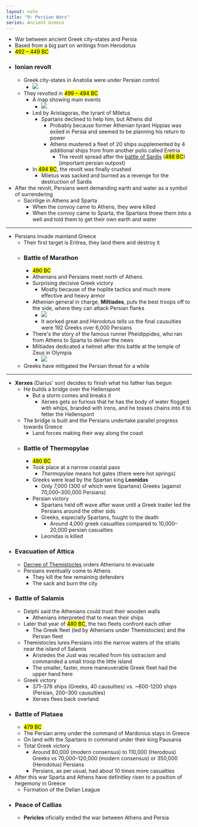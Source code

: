 ```yaml
---
layout: note
title: "9: Persian Wars"
series: Ancient Greece
---
```


- War between ancient Greek city-states and Persia
- Based from a big part on writings from Herodotus
- <mark>492 – 449 BC</mark>
- ### Ionian revolt
    - Greek city-states in Anatolia were under Persian control
        - ![](https://firebasestorage.googleapis.com/v0/b/firescript-577a2.appspot.com/o/imgs%2Fapp%2FVitecek%2FEshVTiIH2T.png?alt=media&token=db84e844-8299-41e3-abff-63f48f984b54)
    - They revolted in <mark>499 – 494 BC</mark>
        - A map showing main events
            - ![](https://upload.wikimedia.org/wikipedia/commons/thumb/c/c8/Ionian_Revolt_Campaign_Map.png/1024px-Ionian_Revolt_Campaign_Map.png)
        - Led by Aristagoras, the tyrant of Miletus
            - Spartans declined to help him, but Athens did
                - Probably because former Athenian tyrant Hippias was exiled in Persia and seemed to be planning his return to power
                - Athens mustered a fleet of 20 ships supplemented by 4 additional ships from from another polis called Eretria
                    - The revolt spread after the [battle of Sardis](http://www.historyofwar.org/articles/battles_sardis_498.html) (<mark>498 BC</mark>) (important persian outpost)
        - In <mark>494 BC</mark>, the revolt was finally crushed
            - Miletus was sacked and burned as a revenge for the destruction of Sardis 
- After the revolt, Persians went demanding earth and water as a symbol of surrendering
    - Sacrilige in Athens and Sparta
        - When the convoy came to Athens, they were killed
        - When the convoy came to Sparta, the Spartans threw them into a well and told them to get their own earth and water
---
- Persians invade mainland Greece
    - Their first target is Eritrea, they land there and destroy it
    - ### Battle of Marathon
        - <mark>490 BC</mark>
        - Athenians and Persians meet north of Athens
        - Surprising decisive Greek victory
            - Mostly because of the hoplite tactics and much more effective and heavy armor
        - Athenian general in charge, **Miltiades**, puts the best troops off to the side, where they can attack Persian flanks
            - ![](https://firebasestorage.googleapis.com/v0/b/firescript-577a2.appspot.com/o/imgs%2Fapp%2FVitecek%2F5TLs3rpIea.webp?alt=media&token=042f08d3-c86d-4fc1-9e8e-8cd111878327)
            - It worked great and Herodotus tells us the final causulties were 192 Greeks over 6,000 Persians
        - There's the story of the famous runner Pheidippides, who ran from Athens to Sparta to deliver the news
        - Miltiades dedicated a helmet after this battle at the temple of Zeus in Olympia
            - ![](https://firebasestorage.googleapis.com/v0/b/firescript-577a2.appspot.com/o/imgs%2Fapp%2FVitecek%2F7iWyzmdVzH.png?alt=media&token=e6db4764-c1a0-4590-8bdc-082291fde09e)
    - Greeks have mitigated the Persian threat for a while
---
- **Xerxes** (Darius' son) decides to finish what his father has begun
    - He builds a bridge over the Hellenspont
        - But a storm comes and breaks it
            - Xerxes gets so furious that he has the body of water flogged with whips, branded with irons, and he tosses chains into it to fetter the Hellenspont
    - The bridge is built and the Persians undertake parallel progress towards Greece
        - Land forces making their way along the coast
    - ### Battle of Thermopylae
        - <mark>480 BC</mark>
        - Took place at a narrow coastal pass 
            - _Thermopylae_ means hot gates (there were hot springs)
        - Greeks were lead by the Spartan king **Leonidas**
            - Only 7,000 (300 of which were Spartans) Greeks (against 70,000–300,000 Persians)
        - Persian victory
        	- Spartans held off wave after wave until a Greek trader led the Persians around the other sids
            - Greeks, especially Spartans, fought to the death
				- Around 4,000 greek casualties compared to 10,000–20,000 persian casualties
			- Leonidas is killed
- ### Evacuation of Attica
    - [Decree of Themistocles](https://en.wikipedia.org/wiki/Decree_of_Themistocles) orders Athenians to evacuate
    - Persians eventually come to Athens
        - They kill the few remaining defenders
        - The sack and burn the city
- ### Battle of Salamis
     - Delphi said the Athenians could trust their wooden walls
		 - Athenians interpreted that to mean their ships 
    - Later that year of <mark>480 BC</mark>, the two fleets confront each other
        - The Greek fleet (led by Athenians under Themistocles) and the Persian fleet
    - Themistocles lures Persians into the narrow waters of the straits near the island of Salamis
        - Aristedes the Just was recalled from his ostracism and commanded a small troop the little island
        - The smaller, faster, more maneuverable Greek fleet had the upper hand here
    - Greek victory
        - 371–378 ships (Greeks, 40 causulties) vs. ~600-1200 ships (Persian, 200–300 causulties)
        - Xerxes flees back overland
- ### Battle of Plataea
	- <mark>479 BC</mark>
    - The Persian army under the command of Mardonius stays in Greece
    - On land with the Spartans in command under their king Pausania
    - Total Greek victory
		- Around 80,000 (modern consensus) to 110,000 (Herodous) Greeks vs 70,000–120,000 (modern consensus) or 350,000 (Herodotus) Persians
		- Persians, as per usual, had about 10 times more casualties
- After this war Sparta and Athens have definitley risen to a position of hegemony in Greece
    - Formation of the Delian League
- ### Peace of Callias
    - **Pericles** oficially ended the war between Athens and Persia
